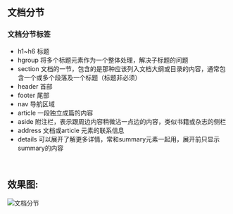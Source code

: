 ## 文档分节

### 文档分节标签
* h1~h6 标题
* hgroup 将多个标题元素作为一个整体处理，解决子标题的问题
* section 文档的一节，包含的是那种应该列入文档大纲或目录的内容，通常包含一个或多个段落及一个标题（标题非必须）
* header 首部
* footer 尾部
* nav 导航区域
* article 一段独立成篇的内容
* aside 附注栏，表示跟周边内容稍微沾一点边的内容，类似书籍或杂志的侧栏
* address 文档或article 元素的联系信息
* details 可以展开了解更多详情，常和summary元素一起用，展开前只显示summary的内容

```


```
## 效果图:
![文档分节](./文档分节.jpg)